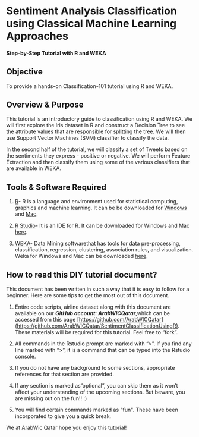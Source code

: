 # Sentiment Analysis Classification using Classical Machine Learning Approaches

#### Step-by-Step Tutorial with R and WEKA

## 

## Objective

To provide a hands-on Classification-101 tutorial using R and WEKA.

## Overview & Purpose

This tutorial is an introductory guide to classification using R and WEKA. We will first explore the Iris dataset in R and construct a Decision Tree to see the attribute values that are responsible for splitting the tree. We will then use Support Vector Machines \(SVM\) classifier to classify the data.

In the second half of the tutorial, we will classify a set of Tweets based on the sentiments they express - positive or negative. We will perform Feature Extraction and then classify them using some of the various classifiers that are available in WEKA.

## Tools & Software Required

1. [R](https://www.r-project.org/)- R is a language and environment used for statistical computing, graphics and machine learning. It can be be downloaded for [Windows](https://cran.r-project.org/mirrors.html) and [Mac](https://cran.r-project.org/bin/macosx/).

2. [R Studio](https://www.rstudio.com/)- It is an IDE for R. It can be downloaded for Windows and Mac [here](https://www.rstudio.com/products/rstudio/download/).

3. [WEKA](http://www.cs.waikato.ac.nz/ml/weka/index.html)- Data Mining softwarethat has tools for data pre-processing, classification, regression, clustering, association rules, and visualization. Weka for Windows and Mac can be downloaded [here](http://www.cs.waikato.ac.nz/ml/weka/downloading.html).

## How to read this DIY tutorial document?

This document has been written in such a way that it is easy to follow for a beginner. Here are some tips to get the most out of this document.

1. Entire code scripts, airline dataset along with this document are available on our _**GitHub account: ArabWICQatar**_,which can be accessed from this page [https://github.com/ArabWICQatar](https://github.com/ArabWICQatar/SentimentClassificationUsingR). These materials will be required for this tutorial. Feel free to “fork”.

2. All commands in the Rstudio prompt are marked with “&gt;”. If you find any line marked with “&gt;”, it is a command that can be typed into the Rstudio console.

3. If you do not have any background to some sections, appropriate references for that section are provided.

4. If any section is marked as“optional”, you can skip them as it won’t affect your understanding of the upcoming sections. But beware, you are missing out on the fun!! :\)

5. You will find certain commands marked as "fun". These have been incorporated to give you a quick break.

We at ArabWic Qatar hope you enjoy this tutorial!

# 



